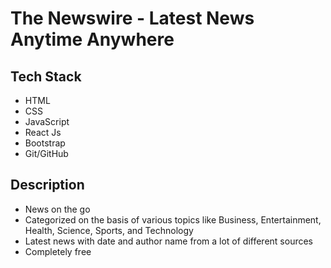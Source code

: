 # The Newswire - Latest News Anytime Anywhere

## Tech Stack

* HTML
* CSS
* JavaScript
* React Js
* Bootstrap
* Git/GitHub

## Description

* News on the go
* Categorized on the basis of various topics like Business, Entertainment, Health, Science, Sports, and Technology
* Latest news with date and author name from a lot of different sources
* Completely free

